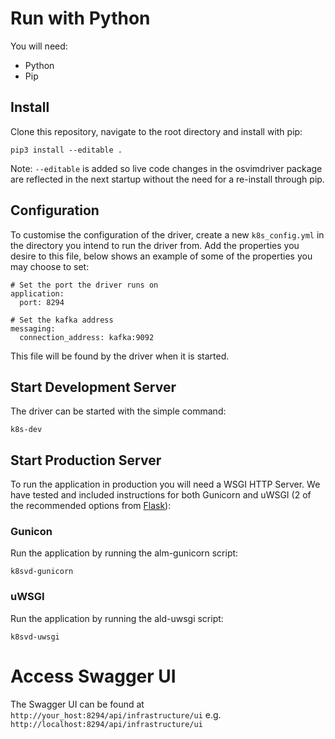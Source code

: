# Run with Python

You will need:

- Python
- Pip

## Install

Clone this repository, navigate to the root directory and install with pip:

```
pip3 install --editable .
```

Note: `--editable` is added so live code changes in the osvimdriver package are reflected in the next startup without the need for a re-install through pip.

## Configuration

To customise the configuration of the driver, create a new `k8s_config.yml` in the directory you intend to run the driver from. Add the properties you desire to this file, below shows an example of some of the properties you may choose to set:

```
# Set the port the driver runs on
application:
  port: 8294

# Set the kafka address
messaging:
  connection_address: kafka:9092
```

This file will be found by the driver when it is started.

## Start Development Server

The driver can be started with the simple command:

```
k8s-dev
```

## Start Production Server

To run the application in production you will need a WSGI HTTP Server. We have tested and included instructions for both Gunicorn and uWSGI (2 of the recommended options from [Flask](https://flask.palletsprojects.com/en/1.1.x/deploying/wsgi-standalone/)):

### Gunicon

Run the application by running the alm-gunicorn script:

```
k8svd-gunicorn
```

### uWSGI

Run the application by running the ald-uwsgi script:

```
k8svd-uwsgi
```

# Access Swagger UI

The Swagger UI can be found at `http://your_host:8294/api/infrastructure/ui` e.g. `http://localhost:8294/api/infrastructure/ui`
